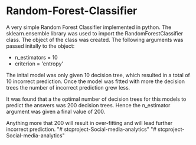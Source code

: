 # Random-Forest-Classifier

A very simple Random Forest Classifier implemented in python. The sklearn.ensemble library was used to import the RandomForestClassifier class. The object of the class was created. The following arguments was passed initally to the object:

 - n_estimators = 10
 - criterion = 'entropy'

The inital model was only given 10 decision tree, which resulted in a total of 10 incorrect prediction. Once the model was fitted with more the decision trees the number of incorrect prediction grew less.

It was found that a the optimal number of decision trees for this models to predict the answers was 200 decision trees. Hence the n_estimator argument was given a final value of 200.

Anything more that 200 will result in over-fitting and will lead further incorrect prediction.
"# stcproject-Social-media-analytics" 
"# stcproject-Social-media-analytics" 
